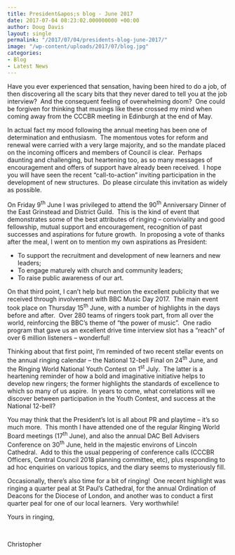 ```yaml
---
title: President&apos;s blog - June 2017
date: 2017-07-04 08:23:02.000000000 +00:00
author: Doug Davis
layout: single
permalink: "/2017/07/04/presidents-blog-june-2017/"
image: "/wp-content/uploads/2017/07/blog.jpg"
categories:
- Blog
- Latest News
---
```

Have you ever experienced that sensation, having been hired to do a job, of then discovering all the scary bits that they never dared to tell you at the job interview?  And the consequent feeling of overwhelming doom?  One could be forgiven for thinking that musings like these crossed my mind when coming away from the CCCBR meeting in Edinburgh at the end of May.

In actual fact my mood following the annual meeting has been one of determination and enthusiasm.  The momentous votes for reform and renewal were carried with a very large majority, and so the mandate placed on the incoming officers and members of Council is clear.  Perhaps daunting and challenging, but heartening too, as so many messages of encouragement and offers of support have already been received.  I hope you will have seen the recent “call-to-action” inviting participation in the development of new structures.  Do please circulate this invitation as widely as possible.

On Friday 9<sup>th</sup> June I was privileged to attend the 90<sup>th</sup> Anniversary Dinner of the East Grinstead and District Guild.  This is the kind of event that demonstrates some of the best attributes of ringing – conviviality and good fellowship, mutual support and encouragement, recognition of past successes and aspirations for future growth.  In proposing a vote of thanks after the meal, I went on to mention my own aspirations as President:

  * To support the recruitment and development of new learners and new leaders;
  * To engage maturely with church and community leaders;
  * To raise public awareness of our art.

On that third point, I can’t help but mention the excellent publicity that we received through involvement with BBC Music Day 2017.  The main event took place on Thursday 15<sup>th</sup> June, with a number of highlights in the days before and after.  Over 280 teams of ringers took part, from all over the world, reinforcing the BBC’s theme of “the power of music”.  One radio program that gave us an excellent drive time interview slot has a “reach” of over 6 million listeners – wonderful!

Thinking about that first point, I’m reminded of two recent stellar events on the annual ringing calendar – the National 12-bell Final on 24<sup>th</sup> June, and the Ringing World National Youth Contest on 1<sup>st</sup> July.  The latter is a heartening reminder of how a bold and imaginative initiative helps to develop new ringers; the former highlights the standards of excellence to which so many of us aspire.  In years to come, what correlations will we discover between participation in the Youth Contest, and success at the National 12-bell?

You may think that the President’s lot is all about PR and playtime – it’s so much more.  This month I have attended one of the regular Ringing World Board meetings (17<sup>th</sup> June), and also the annual DAC Bell Advisers Conference on 30<sup>th</sup> June, held in the majestic environs of Lincoln Cathedral.  Add to this the usual peppering of conference calls (CCCBR Officers, Central Council 2018 planning committee, etc), plus responding to ad hoc enquiries on various topics, and the diary seems to mysteriously fill.

Occasionally, there’s also time for a bit of ringing!  One recent highlight was ringing a quarter peal at St Paul’s Cathedral, for the annual Ordination of Deacons for the Diocese of London, and another was to conduct a first quarter peal for one of our local learners.  Very worthwhile!

Yours in ringing,

&nbsp;

Christopher
